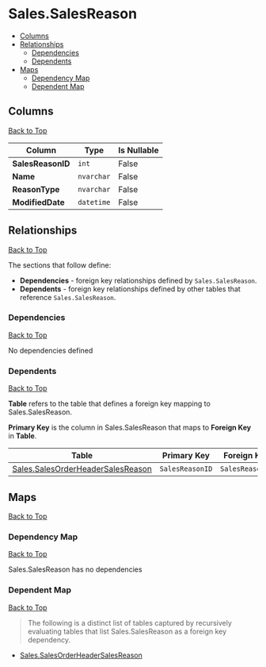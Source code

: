 # Sales.SalesReason

* [Columns](#columns)
* [Relationships](#relationships)
    * [Dependencies](#dependencies)
    * [Dependents](#dependents)
* [Maps](#maps)
    * [Dependency Map](#dependency-map)
    * [Dependent Map](#dependent-map)

## Columns
[Back to Top](#salessalesreason)

Column | Type | Is Nullable
-------|------|------------
**SalesReasonID** | `int` | False
**Name** | `nvarchar` | False
**ReasonType** | `nvarchar` | False
**ModifiedDate** | `datetime` | False

## Relationships
[Back to Top](#salessalesreason)


The sections that follow define:
* **Dependencies** - foreign key relationships defined by `Sales.SalesReason`.
* **Dependents** - foreign key relationships defined by other tables that reference `Sales.SalesReason`.

### Dependencies
[Back to Top](#salessalesreason)


No dependencies defined

### Dependents
[Back to Top](#salessalesreason)

**Table** refers to the table that defines a foreign key mapping to Sales.SalesReason.

**Primary Key** is the column in Sales.SalesReason that maps to **Foreign Key** in **Table**.

Table | Primary Key | Foreign Key | Foreign Key Name
------|-------------|-------------|-----------------
[Sales.SalesOrderHeaderSalesReason](./SalesOrderHeaderSalesReason.md) | `SalesReasonID` | `SalesReasonID` | **FK_SalesOrderHeaderSalesReason_SalesReason_SalesReasonID**

## Maps
[Back to Top](#salessalesreason)

### Dependency Map
[Back to Top](#salessalesreason)

Sales.SalesReason has no dependencies

### Dependent Map
[Back to Top](#salessalesreason)

> The following is a distinct list of tables captured by recursively evaluating tables that list Sales.SalesReason as a foreign key dependency.

* [Sales.SalesOrderHeaderSalesReason](./SalesOrderHeaderSalesReason.md)

